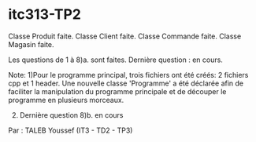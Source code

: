 # itc313-TP2
Classe Produit faite.
Classe Client faite.
Classe Commande faite.
Classe Magasin faite.


Les questions de 1 à 8)a. sont faites.
Dernière question : en cours.

Note: 
 1)Pour le programme principal, trois fichiers ont été créés: 2 fichiers cpp et 1 header.
   Une nouvelle classe 'Programme' a été déclarée afin de faciliter la manipulation du programme principale et de découper le programme en plusieurs morceaux.
  
 2) Dernière question 8)b. en cours	

Par : TALEB Youssef (IT3 - TD2 - TP3)
